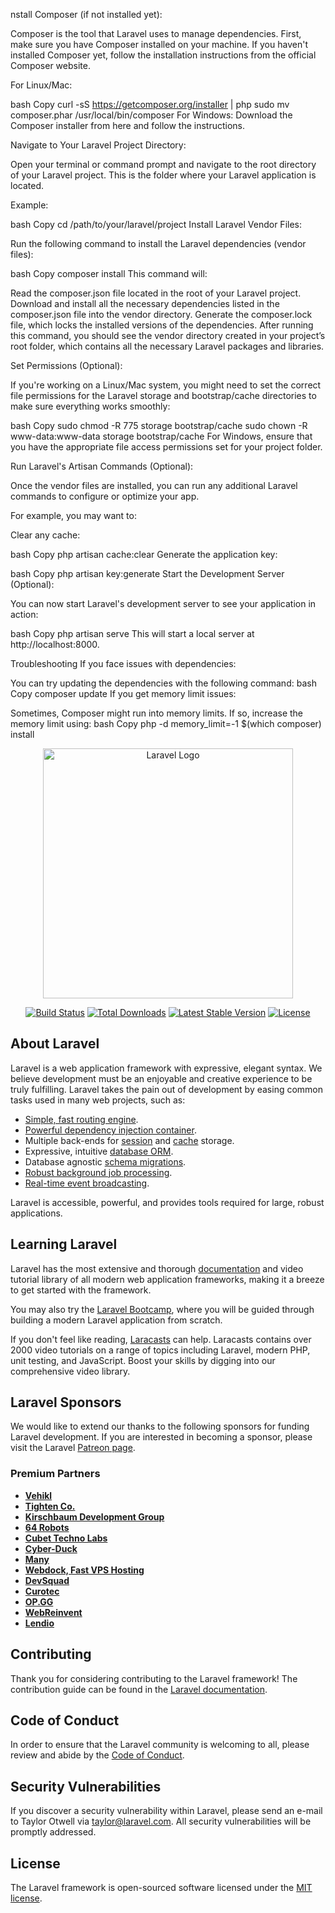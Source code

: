 nstall Composer (if not installed yet):

Composer is the tool that Laravel uses to manage dependencies. First, make sure you have Composer installed on your machine. If you haven't installed Composer yet, follow the installation instructions from the official Composer website.

For Linux/Mac:

bash
Copy
curl -sS https://getcomposer.org/installer | php
sudo mv composer.phar /usr/local/bin/composer
For Windows: Download the Composer installer from here and follow the instructions.

Navigate to Your Laravel Project Directory:

Open your terminal or command prompt and navigate to the root directory of your Laravel project. This is the folder where your Laravel application is located.

Example:

bash
Copy
cd /path/to/your/laravel/project
Install Laravel Vendor Files:

Run the following command to install the Laravel dependencies (vendor files):

bash
Copy
composer install
This command will:

Read the composer.json file located in the root of your Laravel project.
Download and install all the necessary dependencies listed in the composer.json file into the vendor directory.
Generate the composer.lock file, which locks the installed versions of the dependencies.
After running this command, you should see the vendor directory created in your project’s root folder, which contains all the necessary Laravel packages and libraries.

Set Permissions (Optional):

If you're working on a Linux/Mac system, you might need to set the correct file permissions for the Laravel storage and bootstrap/cache directories to make sure everything works smoothly:

bash
Copy
sudo chmod -R 775 storage bootstrap/cache
sudo chown -R www-data:www-data storage bootstrap/cache
For Windows, ensure that you have the appropriate file access permissions set for your project folder.

Run Laravel's Artisan Commands (Optional):

Once the vendor files are installed, you can run any additional Laravel commands to configure or optimize your app.

For example, you may want to:

Clear any cache:

bash
Copy
php artisan cache:clear
Generate the application key:

bash
Copy
php artisan key:generate
Start the Development Server (Optional):

You can now start Laravel's development server to see your application in action:

bash
Copy
php artisan serve
This will start a local server at http://localhost:8000.

Troubleshooting
If you face issues with dependencies:

You can try updating the dependencies with the following command:
bash
Copy
composer update
If you get memory limit issues:

Sometimes, Composer might run into memory limits. If so, increase the memory limit using:
bash
Copy
php -d memory_limit=-1 $(which composer) install

<p align="center"><a href="https://laravel.com" target="_blank"><img src="https://raw.githubusercontent.com/laravel/art/master/logo-lockup/5%20SVG/2%20CMYK/1%20Full%20Color/laravel-logolockup-cmyk-red.svg" width="400" alt="Laravel Logo"></a></p>

<p align="center">
<a href="https://github.com/laravel/framework/actions"><img src="https://github.com/laravel/framework/workflows/tests/badge.svg" alt="Build Status"></a>
<a href="https://packagist.org/packages/laravel/framework"><img src="https://img.shields.io/packagist/dt/laravel/framework" alt="Total Downloads"></a>
<a href="https://packagist.org/packages/laravel/framework"><img src="https://img.shields.io/packagist/v/laravel/framework" alt="Latest Stable Version"></a>
<a href="https://packagist.org/packages/laravel/framework"><img src="https://img.shields.io/packagist/l/laravel/framework" alt="License"></a>
</p>

## About Laravel

Laravel is a web application framework with expressive, elegant syntax. We believe development must be an enjoyable and creative experience to be truly fulfilling. Laravel takes the pain out of development by easing common tasks used in many web projects, such as:

- [Simple, fast routing engine](https://laravel.com/docs/routing).
- [Powerful dependency injection container](https://laravel.com/docs/container).
- Multiple back-ends for [session](https://laravel.com/docs/session) and [cache](https://laravel.com/docs/cache) storage.
- Expressive, intuitive [database ORM](https://laravel.com/docs/eloquent).
- Database agnostic [schema migrations](https://laravel.com/docs/migrations).
- [Robust background job processing](https://laravel.com/docs/queues).
- [Real-time event broadcasting](https://laravel.com/docs/broadcasting).

Laravel is accessible, powerful, and provides tools required for large, robust applications.

## Learning Laravel

Laravel has the most extensive and thorough [documentation](https://laravel.com/docs) and video tutorial library of all modern web application frameworks, making it a breeze to get started with the framework.

You may also try the [Laravel Bootcamp](https://bootcamp.laravel.com), where you will be guided through building a modern Laravel application from scratch.

If you don't feel like reading, [Laracasts](https://laracasts.com) can help. Laracasts contains over 2000 video tutorials on a range of topics including Laravel, modern PHP, unit testing, and JavaScript. Boost your skills by digging into our comprehensive video library.

## Laravel Sponsors

We would like to extend our thanks to the following sponsors for funding Laravel development. If you are interested in becoming a sponsor, please visit the Laravel [Patreon page](https://patreon.com/taylorotwell).

### Premium Partners

- **[Vehikl](https://vehikl.com/)**
- **[Tighten Co.](https://tighten.co)**
- **[Kirschbaum Development Group](https://kirschbaumdevelopment.com)**
- **[64 Robots](https://64robots.com)**
- **[Cubet Techno Labs](https://cubettech.com)**
- **[Cyber-Duck](https://cyber-duck.co.uk)**
- **[Many](https://www.many.co.uk)**
- **[Webdock, Fast VPS Hosting](https://www.webdock.io/en)**
- **[DevSquad](https://devsquad.com)**
- **[Curotec](https://www.curotec.com/services/technologies/laravel/)**
- **[OP.GG](https://op.gg)**
- **[WebReinvent](https://webreinvent.com/?utm_source=laravel&utm_medium=github&utm_campaign=patreon-sponsors)**
- **[Lendio](https://lendio.com)**

## Contributing

Thank you for considering contributing to the Laravel framework! The contribution guide can be found in the [Laravel documentation](https://laravel.com/docs/contributions).

## Code of Conduct

In order to ensure that the Laravel community is welcoming to all, please review and abide by the [Code of Conduct](https://laravel.com/docs/contributions#code-of-conduct).

## Security Vulnerabilities

If you discover a security vulnerability within Laravel, please send an e-mail to Taylor Otwell via [taylor@laravel.com](mailto:taylor@laravel.com). All security vulnerabilities will be promptly addressed.

## License

The Laravel framework is open-sourced software licensed under the [MIT license](https://opensource.org/licenses/MIT).
